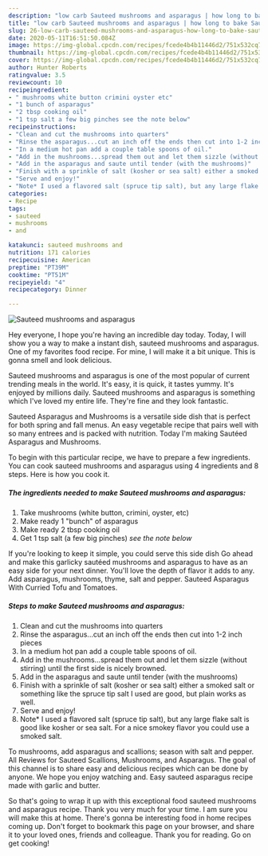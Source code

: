 ```yaml
---
description: "low carb Sauteed mushrooms and asparagus | how long to bake Sauteed mushrooms and asparagus"
title: "low carb Sauteed mushrooms and asparagus | how long to bake Sauteed mushrooms and asparagus"
slug: 26-low-carb-sauteed-mushrooms-and-asparagus-how-long-to-bake-sauteed-mushrooms-and-asparagus
date: 2020-05-11T16:51:50.084Z
image: https://img-global.cpcdn.com/recipes/fcede4b4b11446d2/751x532cq70/sauteed-mushrooms-and-asparagus-recipe-main-photo.jpg
thumbnail: https://img-global.cpcdn.com/recipes/fcede4b4b11446d2/751x532cq70/sauteed-mushrooms-and-asparagus-recipe-main-photo.jpg
cover: https://img-global.cpcdn.com/recipes/fcede4b4b11446d2/751x532cq70/sauteed-mushrooms-and-asparagus-recipe-main-photo.jpg
author: Hunter Roberts
ratingvalue: 3.5
reviewcount: 10
recipeingredient:
- " mushrooms white button crimini oyster etc"
- "1 bunch of asparagus"
- "2 tbsp cooking oil"
- "1 tsp salt a few big pinches see the note below"
recipeinstructions:
- "Clean and cut the mushrooms into quarters"
- "Rinse the asparagus...cut an inch off the ends then cut into 1-2 inch pieces"
- "In a medium hot pan add a couple table spoons of oil."
- "Add in the mushrooms...spread them out and let them sizzle (without stirring) until the first side is nicely browned."
- "Add in the asparagus and saute until tender (with the mushrooms)"
- "Finish with a sprinkle of salt (kosher or sea salt) either a smoked salt or something like the spruce tip salt I used are good, but plain works as well."
- "Serve and enjoy!"
- "Note* I used a flavored salt (spruce tip salt), but any large flake salt is good like kosher or sea salt. For a nice smokey flavor you could use a smoked salt."
categories:
- Recipe
tags:
- sauteed
- mushrooms
- and

katakunci: sauteed mushrooms and 
nutrition: 171 calories
recipecuisine: American
preptime: "PT39M"
cooktime: "PT51M"
recipeyield: "4"
recipecategory: Dinner

---
```



![Sauteed mushrooms and asparagus](https://img-global.cpcdn.com/recipes/fcede4b4b11446d2/751x532cq70/sauteed-mushrooms-and-asparagus-recipe-main-photo.jpg)

Hey everyone, I hope you're having an incredible day today. Today, I will show you a way to make a instant dish, sauteed mushrooms and asparagus. One of my favorites food recipe. For mine, I will make it a bit unique. This is gonna smell and look delicious.

Sauteed mushrooms and asparagus is one of the most popular of current trending meals in the world. It's easy, it is quick, it tastes yummy. It's enjoyed by millions daily. Sauteed mushrooms and asparagus is something which I've loved my entire life. They're fine and they look fantastic.

Sauteed Asparagus and Mushrooms is a versatile side dish that is perfect for both spring and fall menus. An easy vegetable recipe that pairs well with so many entrees and is packed with nutrition. Today I&#39;m making Sautéed Asparagus and Mushrooms.


To begin with this particular recipe, we have to prepare a few ingredients. You can cook sauteed mushrooms and asparagus using 4 ingredients and 8 steps. Here is how you cook it.

<!--inarticleads1-->

##### The ingredients needed to make Sauteed mushrooms and asparagus:

1. Take  mushrooms (white button, crimini, oyster, etc)
1. Make ready 1 &#34;bunch&#34; of asparagus
1. Make ready 2 tbsp cooking oil
1. Get 1 tsp salt (a few big pinches) *see the note below*


If you&#39;re looking to keep it simple, you could serve this side dish Go ahead and make this garlicky sautéed mushrooms and asparagus to have as an easy side for your next dinner. You&#39;ll love the depth of flavor it adds to any. Add asparagus, mushrooms, thyme, salt and pepper. Sauteed Asparagus With Curried Tofu and Tomatoes. 

<!--inarticleads2-->

##### Steps to make Sauteed mushrooms and asparagus:

1. Clean and cut the mushrooms into quarters
1. Rinse the asparagus...cut an inch off the ends then cut into 1-2 inch pieces
1. In a medium hot pan add a couple table spoons of oil.
1. Add in the mushrooms...spread them out and let them sizzle (without stirring) until the first side is nicely browned.
1. Add in the asparagus and saute until tender (with the mushrooms)
1. Finish with a sprinkle of salt (kosher or sea salt) either a smoked salt or something like the spruce tip salt I used are good, but plain works as well.
1. Serve and enjoy!
1. Note* I used a flavored salt (spruce tip salt), but any large flake salt is good like kosher or sea salt. For a nice smokey flavor you could use a smoked salt.


To mushrooms, add asparagus and scallions; season with salt and pepper. All Reviews for Sauteed Scallions, Mushrooms, and Asparagus. The goal of this channel is to share easy and delicious recipes which can be done by anyone. We hope you enjoy watching and. Easy sauteed asparagus recipe made with garlic and butter. 

So that's going to wrap it up with this exceptional food sauteed mushrooms and asparagus recipe. Thank you very much for your time. I am sure you will make this at home. There's gonna be interesting food in home recipes coming up. Don't forget to bookmark this page on your browser, and share it to your loved ones, friends and colleague. Thank you for reading. Go on get cooking!
